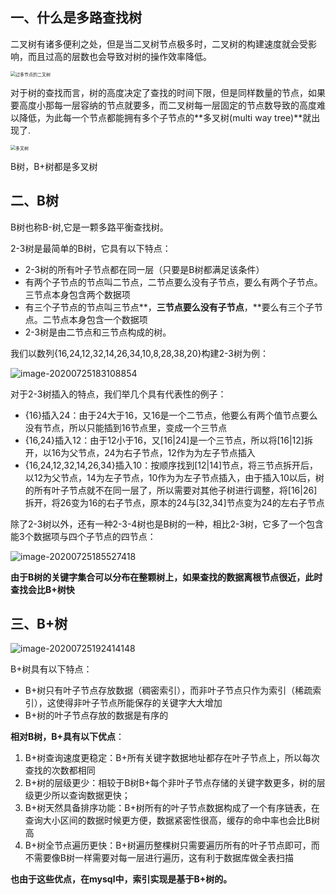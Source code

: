 ## 一、什么是多路查找树

二叉树有诸多便利之处，但是当二叉树节点极多时，二叉树的构建速度就会受影响，而且过高的层数也会导致对树的操作效率降低。

<img src="http://img.xiajibagao.top/过多节点的二叉树.png" alt="过多节点的二叉树" style="zoom:50%;" />

对于树的查找而言，树的高度决定了查找的时间下限，但是同样数量的节点，如果要高度小那每一层容纳的节点就要多，而二叉树每一层固定的节点数导致的高度难以降低，为此每一个节点都能拥有多个子节点的**多叉树(multi way tree)**就出现了.

<img src="http://img.xiajibagao.top/多叉树.png" alt="多叉树" style="zoom: 50%;" />

B树，B+树都是多叉树

## 二、B树

B树也称B-树,它是一颗多路平衡查找树。

2-3树是最简单的B树，它具有以下特点：

- 2-3树的所有叶子节点都在同一层（只要是B树都满足该条件）
- 有两个子节点的节点叫二节点，二节点要么没有子节点，要么有两个子节点。三节点本身包含两个数据项
- 有三个子节点的节点叫三节点**，**三节点要么没有子节点**，**要么有三个子节点。二节点本身包含一个数据项
- 2-3树是由二节点和三节点构成的树。

我们以数列{16,24,12,32,14,26,34,10,8,28,38,20}构建2-3树为例：

![image-20200725183108854](http://img.xiajibagao.top/2-3树插入节点.png)

对于2-3树插入的特点，我们举几个具有代表性的例子：

- {16}插入24：由于24大于16，又16是一个二节点，他要么有两个值节点要么没有节点，所以只能插到16节点里，变成一个三节点
- {16,24}插入12：由于12小于16，又[16|24]是一个三节点，所以将[16|12]拆开，以16为父节点，24为右子节点，12作为为左子节点插入
- {16,24,12,32,14,26,34}插入10：按顺序找到[12|14]节点，将三节点拆开后，以12为父节点，14为左子节点，10作为为左子节点插入，由于插入10以后，树的所有叶子节点就不在同一层了，所以需要对其他子树进行调整，将[16|26]拆开，将26变为16的右子节点，原本的24与[32,34]节点变为24的左右子节点

除了2-3树以外，还有一种2-3-4树也是B树的一种，相比2-3树，它多了一个包含能3个数据项与四个子节点的四节点：

![image-20200725185527418](http://img.xiajibagao.top/2-3-4树.png)

**由于B树的关键字集合可以分布在整颗树上，如果查找的数据离根节点很近，此时查找会比B+树快**

## 三、B+树

![image-20200725192414148](http://img.xiajibagao.top/b+树.png)

B+树具有以下特点：

- B+树只有叶子节点存放数据（稠密索引），而非叶子节点只作为索引（稀疏索引），这使得非叶子节点所能保存的关键字大大增加
- B+树的叶子节点存放的数据是有序的

**相对B树，B+具有以下优点**：

1. B+树查询速度更稳定：B+所有关键字数据地址都存在叶子节点上，所以每次查找的次数都相同
2. B+树的层级更少：相较于B树B+每个非叶子节点存储的关键字数更多，树的层级更少所以查询数据更快；
3. B+树天然具备排序功能：B+树所有的叶子节点数据构成了一个有序链表，在查询大小区间的数据时候更方便，数据紧密性很高，缓存的命中率也会比B树高
4. B+树全节点遍历更快：B+树遍历整棵树只需要遍历所有的叶子节点即可，而不需要像B树一样需要对每一层进行遍历，这有利于数据库做全表扫描

**也由于这些优点，在mysql中，索引实现是基于B+树的。**